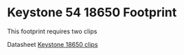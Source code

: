 # Keystone 54 18650 Footprint

This footprint requires two clips

Datasheet [Keystone 18650 clips](https://cdn.sparkfun.com/datasheets/Prototyping/54.PDF)
